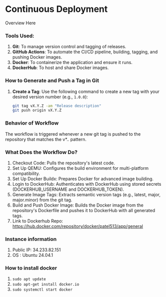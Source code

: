 # Continuous Deployment 

Overview Here

### Tools Used:
1. **Git**: To manage version control and tagging of releases.
2. **GitHub Actions**: To automate the CI/CD pipeline, building, tagging, and pushing Docker images.
3. **Docker**: To containerize the application and ensure it runs.
4. **DockerHub**: To host and share Docker images.

### How to Generate and Push a Tag in Git

1. **Create a Tag**:
   Use the following command to create a new tag with your desired version number (e.g., `1.0.0`):
   ```bash
   git tag vX.Y.Z -am "Release description"
   git push origin vX.Y.Z
   ```

### Behavior of Workflow

The workflow is triggered whenever a new git tag is pushed to the repository that matches the v*.*.* pattern.

### What Does the Workflow Do?
1. Checkout Code: Pulls the repository's latest code.
2. Set Up QEMU: Configures the build environment for multi-platform compatibility.
3. Set Up Docker Buildx: Prepares Docker for advanced image building.
4. Login to DockerHub: Authenticates with DockerHub using stored secrets (DOCKERHUB_USERNAME and DOCKERHUB_TOKEN).
5. Generate Image Tags: Extracts semantic version tags (e.g., latest, major, major.minor) from the git tag.
6. Build and Push Docker Image: Builds the Docker image from the repository's Dockerfile and pushes it to DockerHub with all generated tags.
7. Link to Dockerhub Repo: https://hub.docker.com/repository/docker/patel513/app/general

### Instance information
1. Public IP: 34.233.82.151
2. OS : Ubuntu 24.04.1

### How to install docker
1. `sudo apt update`
2. `sudo apt-get install docker.io`
3. `sudo systemctl start docker`


